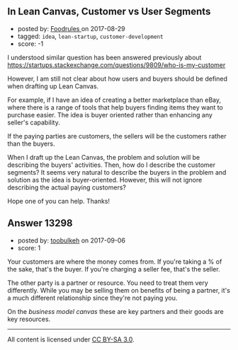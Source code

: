 ## In Lean Canvas, Customer vs User Segments

- posted by: [Foodrules ](https://stackexchange.com/users/336186/foodrules) on 2017-08-29
- tagged: `idea`, `lean-startup`, `customer-development`
- score: -1

I understood similar question has been answered previously about  https://startups.stackexchange.com/questions/9809/who-is-my-customer

However, I am still not clear about how users and buyers should be defined when drafting up Lean Canvas. 

For example, if I have an idea of creating a better marketplace than eBay, where there is a range of tools that help buyers finding items they want to purchase easier. The idea is buyer oriented rather than enhancing any seller's capability. 

If the paying parties are customers, the sellers will be the customers rather than the buyers. 

When I draft up the Lean Canvas, the problem and solution will be describing the buyers' activities. Then, how do I describe the customer segments? It seems very natural to describe the buyers in the problem and solution as the idea is buyer-oriented. However, this will not ignore describing the actual paying customers? 

Hope one of you can help. Thanks! 







## Answer 13298

- posted by: [toobulkeh](https://stackexchange.com/users/1462218/toobulkeh) on 2017-09-06
- score: 1

Your customers are where the money comes from. If you're taking a % of the sake, that's the buyer. If you're charging a seller fee, that's the seller.

The other party is a partner or resource. You need to treat them very differently. While you may be selling them on benefits of being a partner, it's a much different relationship since they're not paying you.

On the *business model canvas* these are key partners and their goods are key resources.



---

All content is licensed under [CC BY-SA 3.0](https://creativecommons.org/licenses/by-sa/3.0/).
